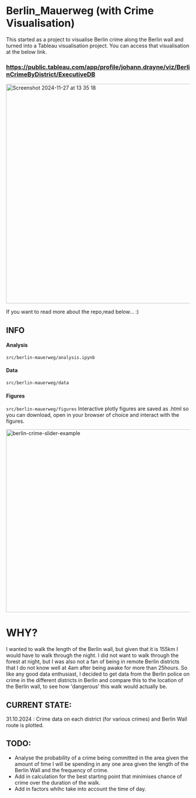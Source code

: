 # Berlin_Mauerweg (with Crime Visualisation)

 This started as a project to visualise Berlin crime along the Berlin wall and turned into a Tableau visualisation project.
 You can access that visualisation at the below link. 
 
### https://public.tableau.com/app/profile/johann.drayne/viz/BerlinCrimeByDistrict/ExecutiveDB
<img width="600" alt="Screenshot 2024-11-27 at 13 35 18" src="https://github.com/user-attachments/assets/ab955152-084f-4208-b0de-46fe5612cd9f">


If you want to read more about the repo,read below... :)

## INFO
#### Analysis
`src/berlin-mauerweg/analysis.ipynb`
#### Data
`src/berlin-mauerweg/data`
#### Figures
`src/berlin-mauerweg/figures`
Interactive plotly figures are saved as .html so you can download, open in your browser of choice and interact with the figures.


 <img width="600" height="500" alt="berlin-crime-slider-example" src="https://github.com/user-attachments/assets/7e12c312-d83a-4e12-8bd4-4d25dd5173e4">
 
# WHY?
I wanted to walk the length of the Berlin wall, but given that it is 155km I would have to walk through the night. 
I did not want to walk through the forest at night, but I was also not a fan of being in remote Berlin districts that I do not know well at 4am after being awake for more than 25hours.
So like any good data enthusiast, I decided to get data from the Berlin police on crime in the different districts in Berlin and compare this to the location of the Berlin wall, to see how 'dangerous' this walk would actually be. 

## CURRENT STATE:
31.10.2024 : Crime data on each district (for various crimes) and Berlin Wall route is plotted. 

## TODO:
- Analyse the probability of a crime being committed in the area given the amount of time I will be spending in any one area given the length of the Berlin Wall and the frequency of crime.
- Add in calculation for the best starting point that minimises chance of crime over the duration of the walk. 
- Add in factors whihc take into account the time of day. 



